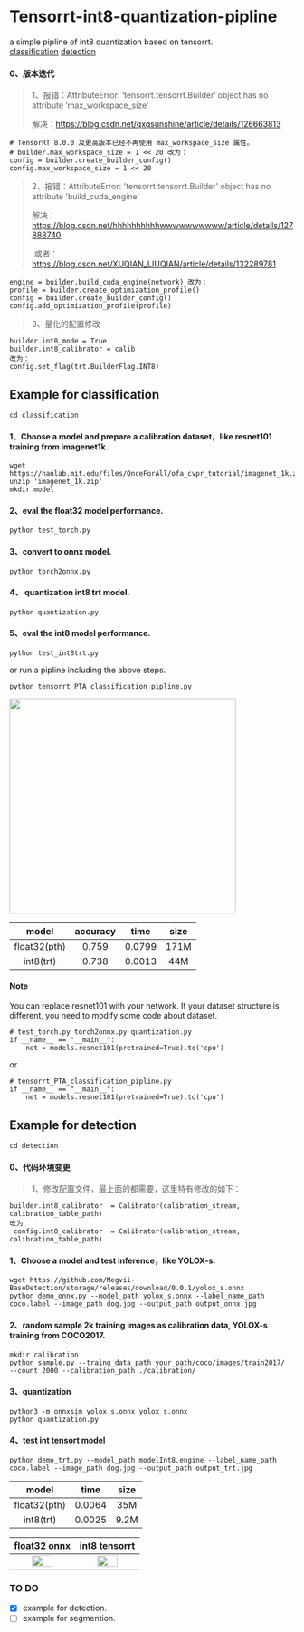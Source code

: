 # Tensorrt-int8-quantization-pipline
a simple pipline of int8 quantization based on tensorrt.  
[classification](#classification) [detection](#detection)

#### 0、版本迭代

> 1、报错：AttributeError: ‘tensorrt.tensorrt.Builder‘ object has no attribute ‘max_workspace_size‘
>
> 解决：https://blog.csdn.net/qxqsunshine/article/details/126663813

```
# TensorRT 8.0.0 及更高版本已经不再使用 max_workspace_size 属性。
# builder.max_workspace_size = 1 << 20 改为：
config = builder.create_builder_config()
config.max_workspace_size = 1 << 20
```

> 2、报错：AttributeError: 'tensorrt.tensorrt.Builder' object has no attribute 'build_cuda_engine'
>
> 解决：https://blog.csdn.net/hhhhhhhhhhwwwwwwwwww/article/details/127888740
>
> ​			或者：https://blog.csdn.net/XUQIAN_LIUQIAN/article/details/132289781

```
engine = builder.build_cuda_engine(network) 改为：    
profile = builder.create_optimization_profile()
config = builder.create_builder_config()
config.add_optimization_profile(profile)
```

> 3、量化的配置修改

```
builder.int8_mode = True
builder.int8_calibrator = calib 
改为：
config.set_flag(trt.BuilderFlag.INT8)
```

## Example for classification <a name="classification"></a>

```
cd classification
```
#### 1、Choose a model and prepare a calibration dataset，like resnet101 training from imagenet1k.

```
wget https://hanlab.mit.edu/files/OnceForAll/ofa_cvpr_tutorial/imagenet_1k.zip
unzip 'imagenet_1k.zip'
mkdir model
```
#### 2、eval the float32 model performance.
```
python test_torch.py
```
#### 3、convert to onnx model.
```
python torch2onnx.py
```
#### 4、 quantization int8 trt model.
```
python quantization.py
```
#### 5、eval the int8 model performance.
```
python test_int8trt.py
```

or run a pipline including the above steps.
```
python tensorrt_PTA_classification_pipline.py
```

<img src="https://github.com/xuanandsix/Tensorrt-int8-quantization-pipline/raw/main/classification/shot.jpg" width="400px" height="380px">

| model | accuracy | time | size |
| :-: |:-:| :-:|:-:|
| float32(pth)|0.759 | 0.0799 |171M|
| int8(trt)|0.738 | 0.0013 | 44M |

#### Note
You can replace resnet101 with your network. If your dataset structure is different, you need to modify some code about dataset.
```
# test_torch.py torch2onnx.py quantization.py
if __name__ == "__main__":
    net = models.resnet101(pretrained=True).to('cpu')
```
or
```
# tensorrt_PTA_classification_pipline.py
if __name__ == "__main__":
    net = models.resnet101(pretrained=True).to('cpu')
```
## Example for detection <a name="detection"></a>
```
cd detection
```
#### 0、代码环境变更

> 1、修改配置文件，最上面的都需要，这里特有修改的如下：

```
builder.int8_calibrator  = Calibrator(calibration_stream, calibration_table_path)
改为
 config.int8_calibrator  = Calibrator(calibration_stream, calibration_table_path)
```

#### 1、Choose a model and test inference，like YOLOX-s.

```
wget https://github.com/Megvii-BaseDetection/storage/releases/download/0.0.1/yolox_s.onnx
python demo_onnx.py --model_path yolox_s.onnx --label_name_path coco.label --image_path dog.jpg --output_path output_onnx.jpg
```

#### 2、random sample 2k training images as calibration data, YOLOX-s training from COCO2017.
```
mkdir calibration
python sample.py --traing_data_path your_path/coco/images/train2017/  --count 2000 --calibration_path ./calibration/
```

#### 3、quantization  
```
python3 -m onnxsim yolox_s.onnx yolox_s.onnx
python quantization.py
```

#### 4、test int tensort model 
```
python demo_trt.py --model_path modelInt8.engine --label_name_path coco.label --image_path dog.jpg --output_path output_trt.jpg
```
| model | time | size |
| :-: |:-:| :-:|
| float32(pth)| 0.0064 |35M|
| int8(trt)| 0.0025 | 9.2M |

| float32 onnx | int8 tensorrt|
| :-: |:-:|
|<img src="https://github.com/xuanandsix/Tensorrt-int8-quantization-pipline/raw/main/detection/show_img/output_onnx.jpg" height="60%" width="60%">|<img src="https://github.com/xuanandsix/Tensorrt-int8-quantization-pipline/raw/main/detection/show_img/output_trt.jpg" height="60%" width="60%">|


### TO DO
- [x] example for detection.
- [ ] example for segmention.
